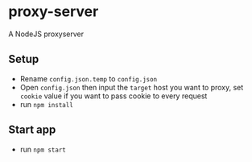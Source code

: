 # proxy-server
A NodeJS proxyserver

## Setup
- Rename `config.json.temp` to `config.json`
- Open `config.json` then input the `target` host you want to proxy, set `cookie` value if you want to pass cookie to every request
- run `npm install`

## Start app
- run `npm start`
